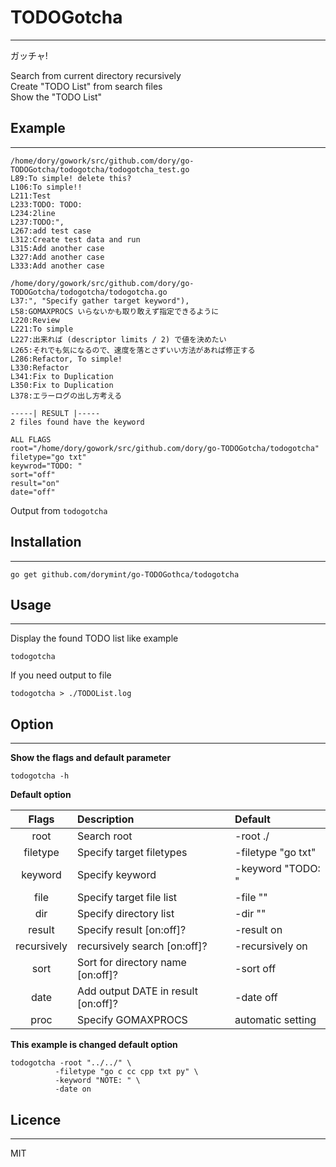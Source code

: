 # TODOGotcha
---
ガッチャ!  

Search from current directory recursively  
Create "TODO List" from search files  
Show the "TODO List"  

## Example
---
```
/home/dory/gowork/src/github.com/dory/go-TODOGotcha/todogotcha/todogotcha_test.go
L89:To simple! delete this?
L106:To simple!!
L211:Test
L233:TODO: TODO:
L234:2line
L237:TODO:",
L267:add test case
L312:Create test data and run
L315:Add another case
L327:Add another case
L333:Add another case

/home/dory/gowork/src/github.com/dory/go-TODOGotcha/todogotcha/todogotcha.go
L37:", "Specify gather target keyword"),
L58:GOMAXPROCS いらないかも取り敢えず指定できるように
L220:Review
L221:To simple
L227:出来れば (descriptor limits / 2) で値を決めたい
L265:それでも気になるので、速度を落とさずいい方法があれば修正する
L286:Refactor, To simple!
L330:Refactor
L341:Fix to Duplication
L350:Fix to Duplication
L378:エラーログの出し方考える

-----| RESULT |-----
2 files found have the keyword

ALL FLAGS
root="/home/dory/gowork/src/github.com/dory/go-TODOGotcha/todogotcha"
filetype="go txt"
keywrod="TODO: "
sort="off"
result="on"
date="off"
```
Output from ```todogotcha```  

## Installation
---
```
go get github.com/dorymint/go-TODOGothca/todogotcha
```

## Usage
---
Display the found TODO list like example
```
todogotcha
```

If you need output to file
```
todogotcha > ./TODOList.log
```

## Option
---
**Show the flags and default parameter**
```
todogotcha -h
```

**Default option**

| Flags | Description | Default |
| :---: | :---------- | :------ |
| root  | Search root | -root ./ |
| filetype | Specify target filetypes | -filetype "go txt" |
| keyword | Specify keyword | -keyword "TODO: " |
| file | Specify target file list | -file "" |
| dir | Specify directory list | -dir "" |
| result | Specify result [on:off]? | -result on |
| recursively | recursively search [on:off]? | -recursively on |
| sort | Sort for directory name [on:off]? | -sort off |
| date | Add output DATE in result [on:off]? | -date off |
| proc | Specify GOMAXPROCS | automatic setting |

**This example is changed default option**
```
todogotcha -root "../../" \
          -filetype "go c cc cpp txt py" \
          -keyword "NOTE: " \
          -date on
```

## Licence
---
MIT
